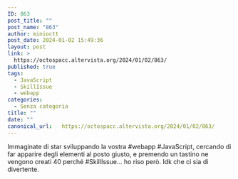 ```yaml
---
ID: 863
post_title: ""
post_name: "863"
author: minioctt
post_date: 2024-01-02 15:49:36
layout: post
link: >
  https://octospacc.altervista.org/2024/01/02/863/
published: true
tags:
  - JavaScript
  - SkillIssue
  - webapp
categories:
  - Senza categoria
title: ""
date: ""
canonical_url:   https://octospacc.altervista.org/2024/01/02/863/
---
```

<!-- wp:paragraph -->
<p>Immaginate di star sviluppando la vostra #webapp #JavaScript, cercando di far apparire degli elementi al posto giusto, e premendo un tastino ne vengono creati 40 perché #SkillIssue... ho riso però. Idk che ci sia di divertente.</p>
<!-- /wp:paragraph -->

<!-- wp:paragraph -->
<p></p>
<!-- /wp:paragraph -->

<!-- wp:image {"id":864,"sizeSlug":"large","linkDestination":"none"} -->
<figure class="wp-block-image size-large"><img src="{{site.cdnurl}}/assets/uploads/2024/01/Screenshot-from-2024-01-02-15-36-17-960x389.png" alt="" class="wp-image-864"/></figure>
<!-- /wp:image -->